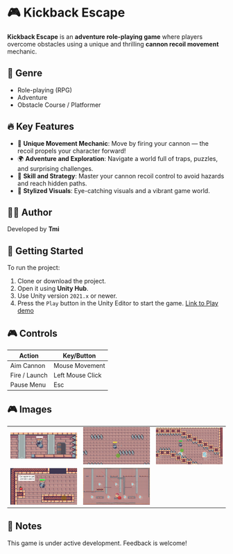 # 🎮 Kickback Escape

**Kickback Escape** is an **adventure role-playing game** where players overcome obstacles using a unique and thrilling **cannon recoil movement** mechanic.

## 🧭 Genre

- Role-playing (RPG)
- Adventure
- Obstacle Course / Platformer

## 🔥 Key Features

- 🔫 **Unique Movement Mechanic**: Move by firing your cannon — the recoil propels your character forward!
- 🌍 **Adventure and Exploration**: Navigate a world full of traps, puzzles, and surprising challenges.
- 🧠 **Skill and Strategy**: Master your cannon recoil control to avoid hazards and reach hidden paths.
- 🎨 **Stylized Visuals**: Eye-catching visuals and a vibrant game world.

## 🧑‍💻 Author

Developed by **Tmi**

## 🚀 Getting Started

To run the project:

1. Clone or download the project.
2. Open it using **Unity Hub**.
3. Use Unity version `2021.x` or newer.
4. Press the `Play` button in the Unity Editor to start the game.
   <a href="https://mytomvn.itch.io/kickback-escape">Link to Play demo</a>

## 🎮 Controls

| Action        | Key/Button       |
| ------------- | ---------------- |
| Aim Cannon    | Mouse Movement   |
| Fire / Launch | Left Mouse Click |
| Pause Menu    | Esc              |

## 🎮 Images

<table>
  <tr>
    <td><img src="https://raw.githubusercontent.com/tienmynguyen/Kickback-Escape/main/Assets/Images/img1.png" width="250"/></td>
    <td><img src="https://raw.githubusercontent.com/tienmynguyen/Kickback-Escape/main/Assets/Images/img2.png" width="250"/></td>
    <td><img src="https://raw.githubusercontent.com/tienmynguyen/Kickback-Escape/main/Assets/Images/img5.png" width="250"/></td>
  </tr>
  <tr>
    <td><img src="https://raw.githubusercontent.com/tienmynguyen/Kickback-Escape/main/Assets/Images/img3.png" width="250"/></td>
    <td><img src="https://raw.githubusercontent.com/tienmynguyen/Kickback-Escape/main/Assets/Images/img4.png" width="250"/></td>
  </tr>
</table>

## 📌 Notes

This game is under active development. Feedback is welcome!
